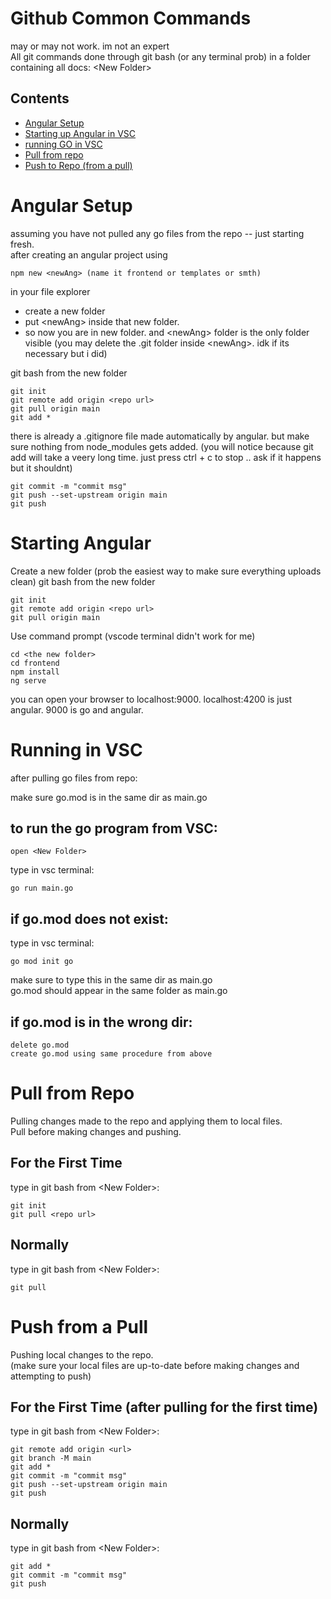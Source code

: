 <!--
-
-
	type ``` ctr+shift+v ``` to open markdown preview in VSC (to see the pretty version)
-
-
!-->

# Github Common Commands
may or may not work. im not an expert  
All git commands done through git bash (or any terminal prob) in a folder containing all docs: \<New Folder>

## Contents
- [Angular Setup](#angular-setup)
- [Starting up Angular in VSC](#starting-angular)
- [running GO in VSC](#running-in-vsc)
- [Pull from repo](#pull-from-repo)
- [Push to Repo (from a pull)](#push-from-a-pull)



# Angular Setup
assuming you have not pulled any go files from the repo -- just starting fresh.  
after creating an angular project using 
```
npm new <newAng> (name it frontend or templates or smth) 
```

in your file explorer
- create a new folder
- put \<newAng> inside that new folder.  
- so now you are in new folder. and \<newAng> folder is the only folder visible
(you may delete the .git folder inside \<newAng>. idk if its necessary but i did)  
  
git bash from the new folder
``` 
git init
git remote add origin <repo url>
git pull origin main 
git add * 
```
there is already a .gitignore file made automatically by angular. but make sure nothing from node_modules gets added. (you will notice because git add will take a veery long time. just press ctrl + c to stop .. ask if it happens but it shouldnt)
```
git commit -m "commit msg"
git push --set-upstream origin main
git push 
```

# Starting Angular
Create a new folder (prob the easiest way to make sure everything uploads clean)
git bash from the new folder
``` 
git init
git remote add origin <repo url>
git pull origin main 
```
Use command prompt (vscode terminal didn't work for me)
``` 
cd <the new folder>
cd frontend
npm install 
ng serve
```
you can open your browser to localhost:9000. 
localhost:4200 is just angular. 9000 is go and angular.


# Running in VSC
after pulling go files from repo:  

make sure go.mod is in the same dir as main.go
## to run the go program from VSC:
```
open <New Folder>  
```
type in vsc terminal:
```
go run main.go
```

## if go.mod does not exist: 
type in vsc terminal:
```
go mod init go
```
make sure to type this in the same dir as main.go  
go.mod should appear in the same folder as main.go

## if go.mod is in the wrong dir:
	delete go.mod
	create go.mod using same procedure from above



# Pull from Repo 
Pulling changes made to the repo and applying them to local files.  
Pull before making changes and pushing.
## For the First Time
type in git bash from \<New Folder>:
```
git init
git pull <repo url>
```

## Normally
type in git bash from \<New Folder>:
```
git pull
```


# Push from a Pull
Pushing local changes to the repo.  
(make sure your local files are up-to-date before making changes and attempting to push) 
## For the First Time (after pulling for the first time)
type in git bash from \<New Folder>:
```
git remote add origin <url>
git branch -M main
git add *
git commit -m "commit msg"
git push --set-upstream origin main
git push
```
## Normally
type in git bash from \<New Folder>:
```
git add *
git commit -m "commit msg"
git push
```
